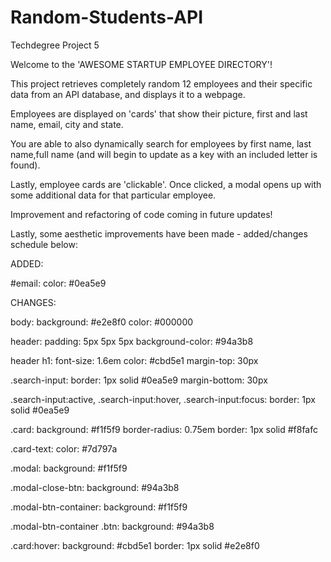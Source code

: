 # Random-Students-API
Techdegree Project 5

Welcome to the 'AWESOME STARTUP EMPLOYEE DIRECTORY'!

This project retrieves completely random 12 employees and their specific data from an API database, and displays it to a webpage. 

Employees are displayed on 'cards' that show their picture, first and last name, email, city and state.

You are able to also dynamically search for employees by first name, last name,full name (and will begin to update as a key with an included letter is found).

Lastly, employee cards are 'clickable'. Once clicked, a modal opens up with some additional data for that particular employee.

Improvement and refactoring of code coming in future updates!

Lastly, some aesthetic improvements have been made - added/changes schedule below:

ADDED:

#email: color: #0ea5e9

CHANGES:

body:   background: #e2e8f0
        color: #000000

header: padding: 5px 5px 5px
        background-color: #94a3b8

header h1:  font-size: 1.6em
            color: #cbd5e1
            margin-top: 30px

.search-input:  border: 1px solid #0ea5e9
                margin-bottom: 30px

.search-input:active, .search-input:hover, .search-input:focus: border: 1px solid #0ea5e9

.card:  background: #f1f5f9
        border-radius: 0.75em
        border: 1px solid #f8fafc

.card-text: color: #7d797a

.modal: background: #f1f5f9

.modal-close-btn: background: #94a3b8

.modal-btn-container: background: #f1f5f9

.modal-btn-container .btn: background: #94a3b8

.card:hover:    background: #cbd5e1
                border: 1px solid #e2e8f0
